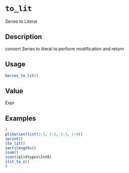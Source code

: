 # `to_lit`

Series to Literal

## Description

convert Series to literal to perform modification and return

## Usage

```r
Series_to_lit()
```

## Value

Expr

## Examples

```r
(
pl$Series(list(1:1, 1:2, 1:3, 1:4))
$print()
$to_lit()
$arr$lengths()
$sum()
$cast(pl$dtypes$Int8)
$lit_to_s()
)
```


